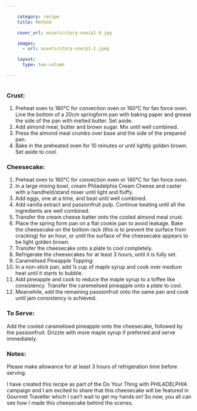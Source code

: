 ```yaml
---

    category: recipe
    title: Method

    cover_url: assets/story-one/p1-9.jpg

    images:
      - url: assets/story-one/p1-2.jpeg

    layout:
      type: two-column

---
```


<img data-media-id="images:1">

### Crust:

1. Preheat oven to 180°C for convection oven or 160°C for fan force oven. Line the bottom of a 20cm springform pan with baking paper and grease the side of the pan with melted butter. Set aside.
2. Add almond meal, butter and brown sugar. Mix until well combined.
3. Press the almond meal crumbs over base and the side of the prepared pan.
4. Bake in the preheated oven for 10 minutes or until lightly golden brown. Set aside to cool.

### Cheesecake:

1. Preheat oven to 160°C for convection oven or 140°C for fan force oven.
2. In a large mixing bowl, cream Philadelphia Cream Cheese and caster with a handheld/stand mixer until light and fluffy.
3. Add eggs, one at a time, and beat until well combined.
4. Add vanilla extract and passionfruit pulp. Continue beating until all the ingredients are well combined.
5. Transfer the cream cheese batter onto the cooled almond meal crust.
6. Place the spring form pan on a flat cookie pan to avoid leakage. Bake the cheesecake on the bottom rack (this is to prevent the surface from cracking) for an hour, or until the surface of the cheesecake appears to be light golden brown.
7. Transfer the cheesecake onto a plate to cool completely.
8. Refrigerate the cheesecakes for at least 3 hours, until it is fully set.
9. Caramelised Pineapple Topping:
10. In a non-stick pan, add ¼ cup of maple syrup and cook over medium heat until it starts to bubble.
11. Add pineapple and cook to reduce the maple syrup to a toffee like consistency. Transfer the caremelised pineapple onto a plate to cool.
12. Meanwhile, add the remaining passionfruit onto the same pan and cook until jam consistency is achieved.

### To Serve:

Add the cooled caramelised pineapple onto the cheesecake, followed by the passionfruit. Drizzle with more maple syrup if preferred and serve immediately.

### Notes:

Please make allowance for at least 3 hours of refrigeration time before serving.

I have created this recipe as part of the Do Your Thing with PHILADELPHIA campaign and I am excited to share that this cheesecake will be featured in Gourmet Traveller which I can’t wait to get my hands on! So now, you all can see how I made this cheesecake behind the scenes.
